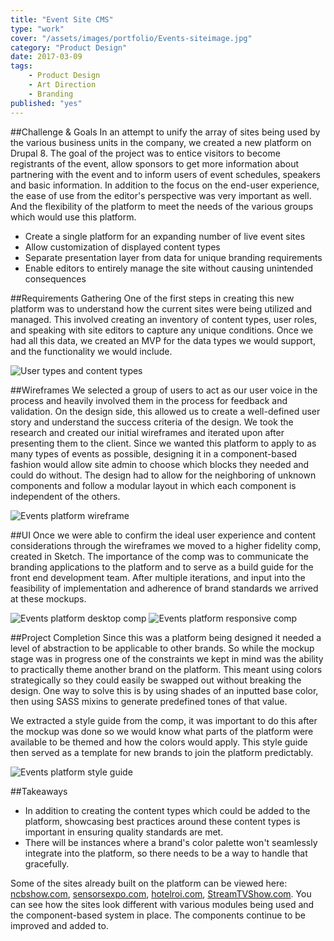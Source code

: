 ```yaml
---
title: "Event Site CMS"
type: "work"
cover: "/assets/images/portfolio/Events-siteimage.jpg"
category: "Product Design"
date: 2017-03-09
tags:
    - Product Design
    - Art Direction
    - Branding
published: "yes"
---
```

##Challenge & Goals
In an attempt to unify the array of sites being used by the various business units in the company, we created a new platform on Drupal 8. The goal of the project was to entice visitors to become registrants of the event, allow sponsors to get more information about partnering with the event and to inform users of event schedules, speakers and basic information. In addition to the focus on the end-user experience, the ease of use from the editor's perspective was very important as well. And the flexibility of the platform to meet the needs of the various groups which would use this platform. 
- Create a single platform for an expanding number of live event sites
- Allow customization of displayed content types
- Separate presentation layer from data for unique branding requirements
- Enable editors to entirely manage the site without causing unintended consequences

##Requirements Gathering
One of the first steps in creating this new platform was to understand how the current sites were being utilized and managed. This involved creating an inventory of content types, user roles, and speaking with site editors to capture any unique conditions. Once we had all this data, we created an MVP for the data types we would support, and the functionality we would include. 

![User types and content types](/assets/images/portfolio/Events-usercontent.jpg)

##Wireframes
We selected a group of users to act as our user voice in the process and heavily involved them in the process for feedback and validation. On the design side, this allowed us to create a well-defined user story and understand the success criteria of the design. We took the research and created our initial wireframes and iterated upon after presenting them to the client. Since we wanted this platform to apply to as many types of events as possible, designing it in a component-based fashion would allow site admin to choose which blocks they needed and could do without. The design had to allow for the neighboring of unknown components and follow a modular layout in which each component is independent of the others.

![Events platform wireframe](/assets/images/portfolio/Events-wireframe.jpg)

##UI
Once we were able to confirm the ideal user experience and content considerations through the wireframes we moved to a higher fidelity comp, created in Sketch. The importance of the comp was to communicate the branding applications to the platform and to serve as a build guide for the front end development team. After multiple iterations, and input into the feasibility of implementation and adherence of brand standards we arrived at these mockups. 

![Events platform desktop comp](/assets/images/portfolio/Events-desktop-1489093977.jpg)
![Events platform responsive comp](/assets/images/portfolio/Events-responsive.jpg)

##Project Completion
Since this was a platform being designed it needed a level of abstraction to be applicable to other brands. So while the mockup stage was in progress one of the constraints we kept in mind was the ability to practically theme another brand on the platform. This meant using colors strategically so they could easily be swapped out without breaking the design. One way to solve this is by using shades of an inputted base color, then using SASS mixins to generate predefined tones of that value. 

We extracted a style guide from the comp, it was important to do this after the mockup was done so we would know what parts of the platform were available to be themed and how the colors would apply. This style guide then served as a template for new brands to join the platform predictably. 

![Events platform style guide](/assets/images/portfolio/Events-styleguide.jpg)

##Takeaways

- In addition to creating the content types which could be added to the platform, showcasing best practices around these content types is important in ensuring quality standards are met.
- There will be instances where a brand's color palette won't seamlessly integrate into the platform, so there needs to be a way to handle that gracefully.

Some of the sites already built on the platform can be viewed here: [ncbshow.com](http://www.ncbshow.com/), [sensorsexpo.com](http://www.sensorsexpo.com/), [hotelroi.com](http://www.hotelroi.com/), [StreamTVShow.com](https://www.streamtvshow.com/). You can see how the sites look different with various modules being used and the component-based system in place. The components continue to be improved and added to.